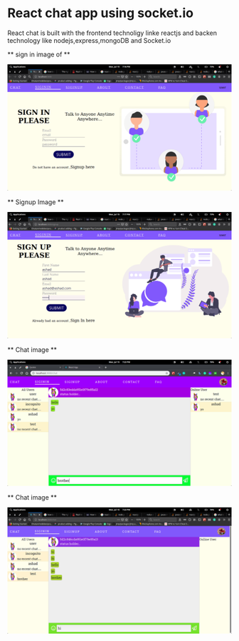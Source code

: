 # React chat app using socket.io

React chat is built with the frontend technoligy linke reactjs
and backen technology like nodejs,express,mongoDB and Socket.io

** sign in image of **

![Signin image](./images/signin.png)

** Signup Image **

![SignUp image](./images/signup.png)

** Chat image **

![SignUp image](./images/chat.png)

** Chat image **

![SignUp image](./images/chat2.png)
